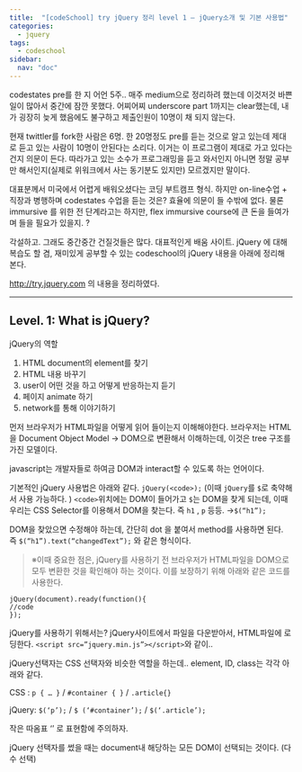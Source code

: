 ```yaml
---
title:  "[codeSchool] try jQuery 정리 level 1 — jQuery소개 및 기본 사용법"
categories: 
  - jquery
tags:
  - codeschool
sidebar:
  nav: "doc"
---
```


codestates pre를 한 지 어언 5주..
매주 medium으로 정리하려 했는데 이것저것 바쁜 일이 많아서 중간에 잠깐 못했다. 어찌어찌 underscore part 1까지는 clear했는데, 내가 굉장히 늦게 했음에도 불구하고 제출인원이 10명이 채 되지 않는다.

현재 twittler를 fork한 사람은 6명. 한 20명정도 pre를 듣는 것으로 알고 있는데 제대로 듣고 있는 사람이 10명이 안된다는 소리다. 이거는 이 프로그램이 제대로 가고 있다는 건지 의문이 든다. 따라가고 있는 소수가 프로그래밍을 듣고 와서인지 아니면 정말 공부만 해서인지(실제로 위워크에서 사는 동기분도 있지만) 모르겠지만 말이다.

대표분께서 미국에서 어렵게 배워오셨다는 코딩 부트캠프 형식. 하지만 on-line수업 + 직장과 병행하며 codestates 수업을 듣는 것은? 효율에 의문이 들 수밖에 없다. 물론 immursive 를 위한 전 단계라고는 하지만, flex immursive course에 큰 돈을 들여가며 들을 필요가 있을지. ?

각설하고. 그래도 중간중간 건질것들은 많다. 대표적인게 배움 사이트. 
jQuery 에 대해 복습도 할 겸, 재미있게 공부할 수 있는 codeschool의 jQuery 내용을 아래에 정리해 본다.

http://try.jquery.com 의 내용을 정리하였다.

***

## Level. 1: What is jQuery?

jQuery의 역할
1) HTML document의 element를 찾기 
2) HTML 내용 바꾸기
3) user이 어떤 것을 하고 어떻게 반응하는지 듣기 
4) 페이지 animate 하기
5) network를 통해 이야기하기

먼저 브라우저가 HTML파일을 어떻게 읽어 들이는지 이해해야한다. 
브라우저는 HTML을 Document Object Model → DOM으로 변환해서 이해하는데, 이것은 tree 구조를 가진 모델이다.

javascript는 개발자들로 하여금 DOM과 interact할 수 있도록 하는 언어이다.

기본적인 jQuery 사용법은 아래와 같다. 
`jQuery(<code>);`
(이때 `jQuery`를 `$`로 축약해서 사용 가능하다. )
`<code>`위치에는 DOM이 들어가고 `$`는 DOM을 찾게 되는데, 이때 우리는 CSS Selector를 이용해서 DOM을 찾는다. 
즉 `h1` , `p` 등등. →`$(“h1”);`

DOM을 찾았으면 수정해야 하는데, 간단히 dot 을 붙여서 method를 사용하면 된다. 
즉 `$(“h1”).text(“changedText”);` 와 같은 형식이다.

> ※이때 중요한 점은, jQuery를 사용하기 전 브라우저가 HTML파일을 DOM으로 모두 변환한 것을 확인해야 하는 것이다. 이를 보장하기 위해 아래와 같은 코드를 사용한다. 
```
jQuery(document).ready(function(){
//code
});
```
jQuery를 사용하기 위해서는? 
jQuery사이트에서 파일을 다운받아서, HTML파일에 로딩한다. 
`<script src=”jquery.min.js”></script>`와 같이..

jQuery선택자는 CSS 선택자와 비슷한 역할을 하는데..
element, ID, class는 각각 아래와 같다.

CSS : `p { … }` / `#container { }` / `.article{}`

jQuery: `$(‘p’);` / `$ (‘#container’);` / `$(‘.article’);`


작은 따옴표 ‘’ 로 표현함에 주의하자.

jQuery 선택자를 썼을 때는 document내 해당하는 모든 DOM이 선택되는 것이다. (다수 선택)
